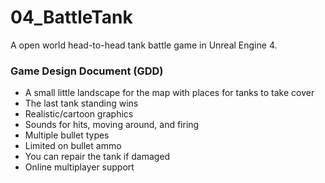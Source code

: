 # 04_BattleTank
A open world head-to-head tank battle game in Unreal Engine 4.

### Game Design Document (GDD)
* A small little landscape for the map with places for tanks to take cover
* The last tank standing wins
* Realistic/cartoon graphics
* Sounds for hits, moving around, and firing
* Multiple bullet types
* Limited on bullet ammo
* You can repair the tank if damaged
* Online multiplayer support
